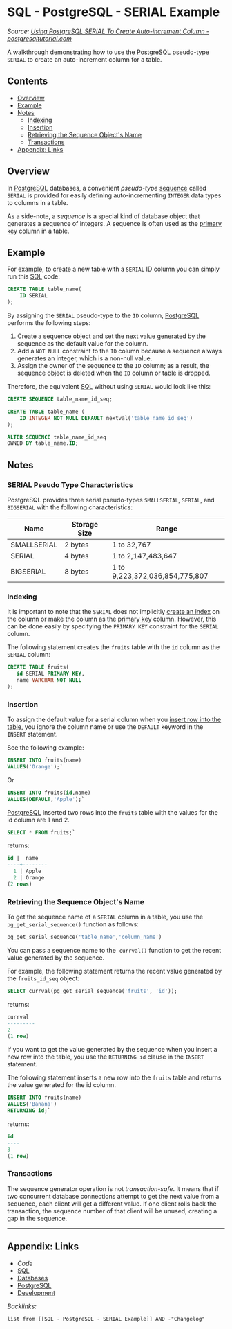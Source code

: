 # SQL - PostgreSQL - SERIAL Example

*Source: [Using PostgreSQL SERIAL To Create Auto-increment Column - postgresqltutorial.com](https://www.postgresqltutorial.com/postgresql-serial/)*

A walkthrough demonstrating how to use the [PostgreSQL](../../../../3-Resources/Tools/Developer%20Tools/Data%20Stack/Databases/PostgreSQL.md) pseudo-type `SERIAL` to create an auto-increment column for a table.

## Contents

* [Overview](SQL%20-%20PostgreSQL%20-%20SERIAL%20Example.md#overview)
* [Example](SQL%20-%20PostgreSQL%20-%20SERIAL%20Example.md#example)
* [Notes](SQL%20-%20PostgreSQL%20-%20SERIAL%20Example.md#notes)
  * [Indexing](SQL%20-%20PostgreSQL%20-%20SERIAL%20Example.md#indexing)
  * [Insertion](SQL%20-%20PostgreSQL%20-%20SERIAL%20Example.md#insertion)
  * [Retrieving the Sequence Object's Name](SQL%20-%20PostgreSQL%20-%20SERIAL%20Example.md#retrieving-the-sequence-object-s-name)
  * [Transactions](SQL%20-%20PostgreSQL%20-%20SERIAL%20Example.md#transactions)
* [Appendix: Links](SQL%20-%20PostgreSQL%20-%20SERIAL%20Example.md#appendix-links)

## Overview

In [PostgreSQL](../../../../3-Resources/Tools/Developer%20Tools/Data%20Stack/Databases/PostgreSQL.md) databases, a convenient *pseudo-type* [sequence](https://www.postgresqltutorial.com/postgresql-sequences/) called `SERIAL` is provided for easily defining auto-incrementing `INTEGER` data types to columns in a table.

As a side-note, a *sequence* is a special kind of database object that generates a sequence of integers. A sequence is often used as the [primary key](https://www.postgresqltutorial.com/postgresql-primary-key/) column in a table.

## Example

For example, to create a new table with a `SERIAL` ID column you can simply run this [SQL](../../../../3-Resources/Tools/Developer%20Tools/Data%20Stack/Procedural%20Languages/SQL.md) code:

````SQL
CREATE TABLE table_name(
    ID SERIAL
);
````

By assigning the `SERIAL` pseudo-type to the `ID` column, [PostgreSQL](../../../../3-Resources/Tools/Developer%20Tools/Data%20Stack/Databases/PostgreSQL.md) performs the following steps:

1. Create a sequence object and set the next value generated by the sequence as the default value for the column.
1. Add a `NOT NULL` constraint to the `ID` column because a sequence always generates an integer, which is a non-null value.
1. Assign the owner of the sequence to the `ID` column; as a result, the sequence object is deleted when the `ID` column or table is dropped.

Therefore, the equivalent [SQL](../../../../3-Resources/Tools/Developer%20Tools/Data%20Stack/Procedural%20Languages/SQL.md) without using `SERIAL` would look like this:

````SQL
CREATE SEQUENCE table_name_id_seq;

CREATE TABLE table_name (
    ID INTEGER NOT NULL DEFAULT nextval('table_name_id_seq')
);

ALTER SEQUENCE table_name_id_seq 
OWNED BY table_name.ID;
````

## Notes

### SERIAL Pseudo Type Characteristics

PostgreSQL provides three serial pseudo-types `SMALLSERIAL`, `SERIAL`, and `BIGSERIAL` with the following characteristics:

|Name|Storage Size|Range|
|----|------------|-----|
|SMALLSERIAL|2 bytes|1 to 32,767|
|SERIAL|4 bytes|1 to 2,147,483,647|
|BIGSERIAL|8 bytes|1 to 9,223,372,036,854,775,807|

### Indexing

It is important to note that the `SERIAL` does not implicitly [create an index](https://www.postgresqltutorial.com/postgresql-indexes/postgresql-create-index/) on the column or make the column as the [primary key](https://www.postgresqltutorial.com/postgresql-primary-key/) column. However, this can be done easily by specifying the `PRIMARY KEY` constraint for the `SERIAL` column.

The following statement creates the `fruits` table with the `id` column as the `SERIAL` column:

````SQL
CREATE TABLE fruits(
   id SERIAL PRIMARY KEY,
   name VARCHAR NOT NULL
);
````

### Insertion

To assign the default value for a serial column when you [insert row into the table](https://www.postgresqltutorial.com/postgresql-insert/), you ignore the column name or use the `DEFAULT` keyword in the `INSERT` statement.

See the following example:

````SQL
INSERT INTO fruits(name) 
VALUES('Orange');`
````

Or

````SQL
INSERT INTO fruits(id,name) 
VALUES(DEFAULT,'Apple');`
````

[PostgreSQL](../../../../3-Resources/Tools/Developer%20Tools/Data%20Stack/Databases/PostgreSQL.md) inserted two rows into the `fruits` table with the values for the id column are 1 and 2.

````SQL
SELECT * FROM fruits;`
````

returns:

````SQL
id |  name
----+--------
  1 | Apple
  2 | Orange
(2 rows)
````

### Retrieving the Sequence Object's Name

To get the sequence name of a `SERIAL` column in a table, you use the `pg_get_serial_sequence()` function as follows:

````SQL
pg_get_serial_sequence('table_name','column_name')
````

You can pass a sequence name to the  `currval()` function to get the recent value generated by the sequence. 

For example, the following statement returns the recent value generated by the `fruits_id_seq` object:

````SQL
SELECT currval(pg_get_serial_sequence('fruits', 'id'));
````

returns:

````SQL
currval
---------
2
(1 row)
````

If you want to get the value generated by the sequence when you insert a new row into the table, you use the `RETURNING id` clause in the `INSERT` statement.

The following statement inserts a new row into the `fruits` table and returns the value generated for the id column.

````SQL
INSERT INTO fruits(name) 
VALUES('Banana')
RETURNING id;`
````

returns:

````SQL
id
----
3
(1 row)
````

### Transactions

The sequence generator operation is not *transaction-safe*. It means that if two concurrent database connections attempt to get the next value from a sequence, each client will get a different value. If one client rolls back the transaction, the sequence number of that client will be unused, creating a gap in the sequence.

---

## Appendix: Links

* *Code*
* [SQL](../../../../3-Resources/Tools/Developer%20Tools/Data%20Stack/Procedural%20Languages/SQL.md)
* [Databases](../../../MOCs/Databases.md)
* [PostgreSQL](../../../../3-Resources/Tools/Developer%20Tools/Data%20Stack/Databases/PostgreSQL.md)
* [Development](../../../MOCs/Development.md)

*Backlinks:*

````dataview
list from [[SQL - PostgreSQL - SERIAL Example]] AND -"Changelog"
````
